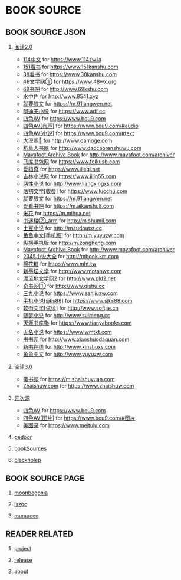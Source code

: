 BOOK SOURCE
===========

BOOK SOURCE JSON
----------------

1. [阅读2.0](booksource/yuedu/booksource.json)

    * [114中文](booksource/yuedu/114zw.la.json)
        for <https://www.114zw.la>
    * [151看书](booksource/yuedu/151kanshu.com.json)
        for <https://www.151kanshu.com>
    * [38看书](booksource/yuedu/38kanshu.com.json)
        for <https://www.38kanshu.com>
    * [48文学网①](booksource/yuedu/48wx.org.json)
        for <https://www.48wx.org>
    * [69书吧](booksource/yuedu/69kshu.com.json)
        for <http://www.69kshu.com>
    * [水中色](booksource/yuedu/8541.xyz.json)
        for <http://www.8541.xyz>
    * [就要狼文](booksource/yuedu/91langwen.net.json)
        for <https://m.91langwen.net>
    * [阿迪夫小说](booksource/yuedu/adf.cc.json)
        for <https://www.adf.cc>
    * [四色AV](booksource/yuedu/bou9.com.json)
        for <https://www.bou9.com>
    * [四色AV[有声]](booksource/yuedu/bou9.com_audio.json)
        for <https://www.bou9.com/#audio>
    * [四色AV[小说]](booksource/yuedu/bou9.com_text.json)
        for <https://www.bou9.com/#text>
    * [大漠阁🔞](booksource/yuedu/damoge.com.json)
        for <http://www.damoge.com>
    * [稻草人书屋](booksource/yuedu/daocaorenshuwu.com.json)
        for <http://www.daocaorenshuwu.com>
    * [Mayafoot Archive Book](booksource/yuedu/discuz_archiver.json)
        for <http://www.mayafoot.com/archiver>
    * [飞库书包网](booksource/yuedu/feikusb.com.json)
        for <https://www.feikusb.com>
    * [爱猎奇](booksource/yuedu/ilieqi.net.json)
        for <https://www.ilieqi.net>
    * [吉林小说网](booksource/yuedu/jilin55.com.json)
        for <https://www.jilin55.com>
    * [两性小说](booksource/yuedu/liangxingxs.com.json)
        for <http://www.liangxingxs.com>
    * [落初文学[收费]](booksource/yuedu/luochu.com.json)
        for <https://www.luochu.com>
    * [就要狼文](booksource/yuedu/m.91langwen.net.json)
        for <https://m.91langwen.net>
    * [爱看书吧](booksource/yuedu/m.aikanshu8.com.json)
        for <https://m.aikanshu8.com>
    * [米花](booksource/yuedu/m.mihua.net.json)
        for <https://m.mihua.net>
    * [书迷楼②_arm](booksource/yuedu/m.shumil.com.json)
        for <http://m.shumil.com>
    * [土豆小说](booksource/yuedu/m.tudoutxt.cc.json)
        for <http://m.tudoutxt.cc>
    * [鱼鱼中文[手机版]](booksource/yuedu/m.yuyuzw.com.json)
        for <http://m.yuyuzw.com>
    * [纵横手机版](booksource/yuedu/m.zongheng.com.json)
        for <http://m.zongheng.com>
    * [Mayafoot Archive Book](booksource/yuedu/mayafoot.com_archiver.json)
        for <http://www.mayafoot.com/archiver>
    * [2345小说大全](booksource/yuedu/mbook.km.com.json)
        for <http://mbook.km.com>
    * [棉花糖](booksource/yuedu/mht.tw.json)
        for <https://www.mht.tw>
    * [新墨坛文学](booksource/yuedu/motanwx.com.json)
        for <http://www.motanwx.com>
    * [漂流地文学网2](booksource/yuedu/pld2.net.json)
        for <http://www.pld2.net>
    * [奇书网①](booksource/yuedu/qishu.cc.json)
        for <http://www.qishu.cc>
    * [三九小说](booksource/yuedu/sanjiuzw.com.json)
        for <https://www.sanjiuzw.com>
    * [手机小说[sjks88]](booksource/yuedu/sjks88.com.json)
        for <https://www.sjks88.com>
    * [软街文学[试读]](booksource/yuedu/softjie.cn.json)
        for <http://www.softjie.cn>
    * [随梦小说](booksource/yuedu/suimeng.cc.json)
        for <http://www.suimeng.cc>
    * [天涯书库📚](booksource/yuedu/tianyabooks.com.json)
        for <https://www.tianyabooks.com>
    * [无名小说](booksource/yuedu/wmtxt.com.json)
        for <https://www.wmtxt.com>
    * [书书网](booksource/yuedu/xiaoshuodaquan.com.json)
        for <http://www.xiaoshuodaquan.com>
    * [新书在线](booksource/yuedu/xinshuxs.com.json)
        for <http://www.xinshuxs.com>
    * [鱼鱼中文](booksource/yuedu/yuyuzw.com.json)
        for <http://www.yuyuzw.com>

2. [阅读3.0](booksource/legado/booksource.json)

    * [斋书苑](booksource/legado/m.zhaishuyuan.com.json)
        for <https://m.zhaishuyuan.com>
    * [Zhaishuw.com](booksource/legado/zhaishuw.com.json)
        for <https://www.zhaishuw.com>

3. [异次源](booksource/YiCiYuan/booksource.json)

    * [四色AV](booksource/YiCiYuan/bou9.com.json)
        for <https://www.bou9.com>
    * [四色AV[图片]](booksource/YiCiYuan/bou9.com_image.json)
        for <https://www.bou9.com/#图片>
    * [美图录](booksource/YiCiYuan/meitulu.com.json)
        for <https://www.meitulu.com>


3. [gedoor](https://gedoor.github.io/MyBookshelf/bookSource.json)
4. [bookSources](https://booksources.github.io)
5. [blackholep](https://blackholep.github.io/20190815set1)

BOOK SOURCE PAGE
----------------

1. [moonbegonia](https://moonbegonia.github.io/Source/)

2. [iszoc](http://ku.iszoc.com)

3. [mumuceo](http://ku.mumuceo.com)

READER RELATED
--------------

1. [project](https://github.com/gedoor/MyBookshelf)

2. [release](https://www.coolapk.com/apk/com.gedoor.moneybook)

3. [about](https://gedoor.github.io/MyBookshelf/)
